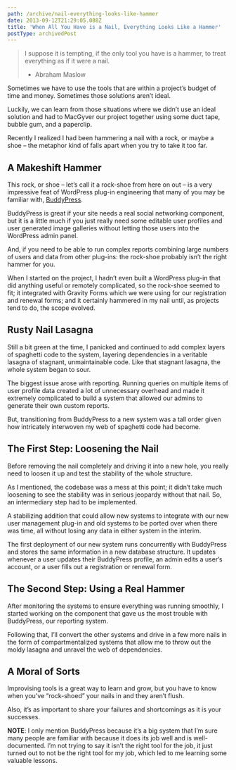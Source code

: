 ```yaml
---
path: /archive/nail-everything-looks-like-hammer
date: 2013-09-12T21:29:05.088Z
title: 'When All You Have is a Nail, Everything Looks Like a Hammer'
postType: archivedPost
---
```


> I suppose it is tempting, if the only tool you have is a hammer, to treat everything as if it were a nail.
>
> - Abraham Maslow

Sometimes we have to use the tools that are within a project’s budget of time and money. Sometimes those solutions aren’t ideal.

Luckily, we can learn from those situations where we didn’t use an ideal solution and had to MacGyver our project together using some duct tape, bubble gum, and a paperclip.

Recently I realized I had been hammering a nail with a rock, or maybe a shoe – the metaphor kind of falls apart when you try to take it too far.


## A Makeshift Hammer

This rock, or shoe – let’s call it a rock-shoe from here on out – is a very impressive feat of WordPress plug-in engineering that many of you may be familiar with, [BuddyPress](http://buddypress.org/).

BuddyPress is great if your site needs a real social networking component, but it is a little much if you just really need some editable user profiles and user generated image galleries without letting those users into the WordPress admin panel.

And, if you need to be able to run complex reports combining large numbers of users and data from other plug-ins: the rock-shoe probably isn’t the right hammer for you.

When I started on the project, I hadn’t even built a WordPress plug-in that did anything useful or remotely complicated, so the rock-shoe seemed to fit; it integrated with Gravity Forms which we were using for our registration and renewal forms; and it certainly hammered in my nail until, as projects tend to do, the scope evolved.


## Rusty Nail Lasagna

Still a bit green at the time, I panicked and continued to add complex layers of spaghetti code to the system, layering dependencies in a veritable lasagna of stagnant, unmaintainable code. Like that stagnant lasagna, the whole system began to sour.

The biggest issue arose with reporting. Running queries on multiple items of user profile data created a lot of unnecessary overhead and made it extremely complicated to build a system that allowed our admins to generate their own custom reports.

But, transitioning from BuddyPress to a new system was a tall order given how intricately interwoven my web of spaghetti code had become.


## The First Step: Loosening the Nail

Before removing the nail completely and driving it into a new hole, you really need to loosen it up and test the stability of the whole structure.

As I mentioned, the codebase was a mess at this point; it didn’t take much loosening to see the stability was in serious jeopardy without that nail. So, an intermediary step had to be implemented.

A stabilizing addition that could allow new systems to integrate with our new user management plug-in and old systems to be ported over when there was time, all without losing any data in either system in the interim.

The first deployment of our new system runs concurrently with BuddyPress and stores the same information in a new database structure. It updates whenever a user updates their BuddyPress profile, an admin edits a user’s account, or a user fills out a registration or renewal form.


## The Second Step: Using a Real Hammer

After monitoring the systems to ensure everything was running smoothly, I started working on the component that gave us the most trouble with BuddyPress, our reporting system.

Following that, I’ll convert the other systems and drive in a few more nails in the form of compartmentalized systems that allow me to throw out the moldy lasagna and unravel the web of dependencies.


## A Moral of Sorts

Improvising tools is a great way to learn and grow, but you have to know when you’ve “rock-shoed” your nails in and they aren’t flush.

Also, it’s as important to share your failures and shortcomings as it is your successes.

**NOTE**: I only mention BuddyPress because it’s a big system that I’m sure many people are familiar with because it does its job well and is well-documented. I’m not trying to say it isn’t the right tool for the job, it just turned out to not be the right tool for my job, which led to me learning some valuable lessons.


